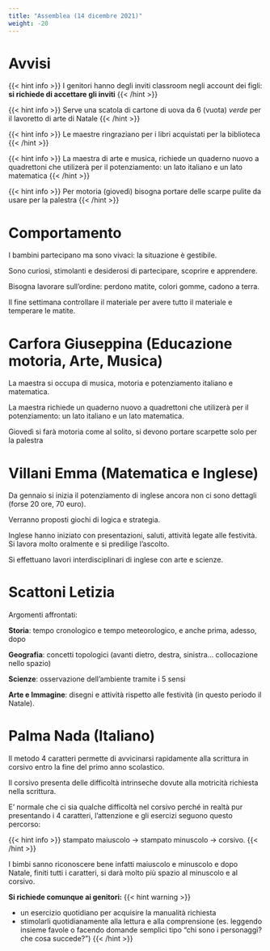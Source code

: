 ```yaml
---
title: "Assemblea (14 dicembre 2021)"
weight: -20
---
```


# Avvisi

{{< hint info >}}
I genitori hanno degli inviti classroom negli account dei figli: **si richiede di accettare gli inviti**
{{< /hint >}}

{{< hint info >}}
Serve una scatola di cartone di uova da 6 (vuota) *verde* per il lavoretto di arte di Natale
{{< /hint >}}

{{< hint info >}}
Le maestre ringraziano per i libri acquistati per la biblioteca
{{< /hint >}}

{{< hint info >}}
La maestra di arte e musica, richiede un quaderno nuovo a quadrettoni che utilizerà per il potenziamento: un lato italiano e un lato matematica
{{< /hint >}}

{{< hint info >}}
Per motoria (giovedì) bisogna portare delle scarpe pulite da usare per la palestra
{{< /hint >}}

# Comportamento

I bambini partecipano ma sono vivaci: la situazione è gestibile.

Sono curiosi, stimolanti e desiderosi di partecipare, scoprire e apprendere.

Bisogna lavorare sull’ordine: perdono matite, colori gomme, cadono a terra. 

Il fine settimana controllare il materiale per avere tutto il materiale e temperare le matite.

# Carfora Giuseppina (Educazione motoria, Arte, Musica)

La maestra si occupa di musica, motoria e potenziamento italiano e matematica.

La maestra richiede un quaderno nuovo a quadrettoni che utilizerà per il potenziamento: un lato italiano e un lato matematica.

Giovedì si farà motoria come al solito, si devono portare scarpette solo per la palestra

# Villani Emma (Matematica e Inglese)

Da gennaio si inizia il potenziamento di inglese ancora non ci sono dettagli (forse 20 ore, 70 euro).

Verranno proposti giochi di logica e strategia.

Inglese hanno iniziato con presentazioni, saluti, attività legate alle festività. Si lavora molto oralmente e si predilige l’ascolto.

Si effettuano lavori interdisciplinari di inglese con arte e scienze.

# Scattoni Letizia

Argomenti affrontati:

**Storia**: tempo cronologico e tempo meteorologico, e anche prima, adesso, dopo

**Geografia**: concetti topologici (avanti dietro, destra, sinistra… collocazione nello spazio)

**Scienze**: osservazione dell’ambiente tramite i 5 sensi 

**Arte e Immagine**: disegni e attività rispetto alle festività (in questo periodo il Natale). 

# Palma Nada (Italiano)

Il metodo 4 caratteri permette di avvicinarsi rapidamente alla scrittura in corsivo entro la fine del primo anno scolastico. 

Il corsivo presenta delle difficoltà intrinseche dovute alla motricità richiesta nella scrittura. 

E’ normale che ci sia qualche difficoltà nel corsivo perché in realtà pur presentando i 4 caratteri, l’attenzione e gli esercizi seguono questo percorso: 

{{< hint info >}}
stampato maiuscolo &#8594; stampato minuscolo &#8594; corsivo. 
{{< /hint >}}

I bimbi sanno riconoscere bene infatti maiuscolo e minuscolo e dopo Natale, finiti tutti i caratteri, si darà molto più spazio al minuscolo e al corsivo. 

**Si richiede comunque ai genitori:**
{{< hint warning >}}
* un esercizio quotidiano per acquisire la manualità richiesta
* stimolarli quotidianamente alla lettura e alla comprensione (es. leggendo insieme favole o facendo domande semplici tipo “chi sono i personaggi? che cosa succede?”)
{{< /hint >}}
